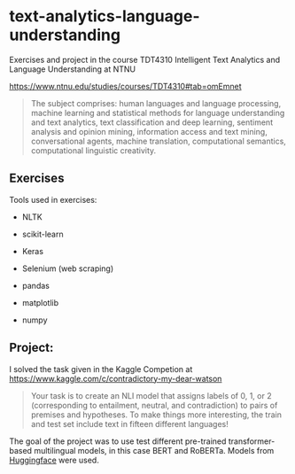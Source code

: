 # text-analytics-language-understanding
Exercises and project in the course TDT4310 Intelligent Text Analytics and Language Understanding at NTNU


https://www.ntnu.edu/studies/courses/TDT4310#tab=omEmnet
>The subject comprises: human languages and language processing, machine learning and statistical methods for language understanding and text analytics,
text classification and deep learning, sentiment analysis and opinion mining, information access and text mining, conversational agents, machine translation,
computational semantics, computational linguistic creativity.

## Exercises
Tools used in exercises:
* NLTK
* scikit-learn
* Keras
* Selenium (web scraping)

* pandas
* matplotlib
* numpy

## Project:
I solved the task given in the Kaggle Competion at https://www.kaggle.com/c/contradictory-my-dear-watson 
>Your task is to create an NLI model that assigns labels of 0, 1, or 2 (corresponding to entailment, neutral, and contradiction) to pairs of premises and hypotheses.
To make things more interesting, the train and test set include text in fifteen different languages!

The goal of the project was to use test different pre-trained transformer-based multilingual models, in this case BERT and RoBERTa.
Models from [Huggingface](https://huggingface.co) were used. 

